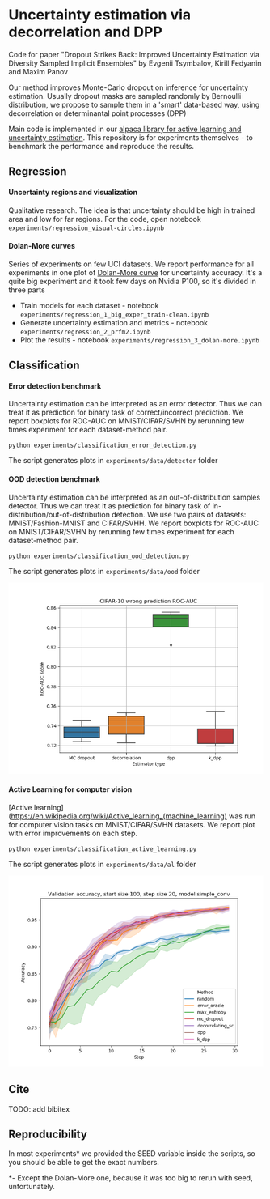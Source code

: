 # Uncertainty estimation via decorrelation and DPP

Code for paper "Dropout Strikes Back: Improved Uncertainty Estimation via Diversity Sampled Implicit Ensembles" by Evgenii Tsymbalov, Kirill Fedyanin and Maxim Panov 

 Our method improves Monte-Carlo dropout on inference for uncertainty estimation. Usually dropout masks are sampled randomly by Bernoulli distribution, we propose to sample them in a 'smart' data-based way, using decorrelation or determinantal point processes (DPP)

Main code is implemented in our [alpaca library for active learning and uncertainty estimation](https://github.com/stat-ml/alpaca). This repository is for experiments themselves - to benchmark the performance and reproduce the results.

## Regression
#### Uncertainty regions and visualization 
Qualitative research. The idea is that uncertainty should be high in trained area and low for far regions. For the code, open notebook `experiments/regression_visual-circles.ipynb`

#### Dolan-More curves
Series of experiments on few UCI datasets. We report performance for all experiments in one plot of [Dolan-More curve](https://abelsiqueira.github.io/blog/introduction-to-performance-profile/) for uncertainty accuracy.
It's a quite big experiment and it took few days on Nvidia P100, so it's divided in three parts
- Train models for each dataset - notebook `experiments/regression_1_big_exper_train-clean.ipynb`
- Generate uncertainty estimation and metrics - notebook `experiments/regression_2_prfm2.ipynb`
- Plot the results - notebook `experiments/regression_3_dolan-more.ipynb`


## Classification
#### Error detection benchmark
Uncertainty estimation can be interpreted as an error detector. Thus we can treat it as prediction for binary task of correct/incorrect prediction. We report boxplots for ROC-AUC on MNIST/CIFAR/SVHN by rerunning few times experiment for each dataset-method pair.
```
python experiments/classification_error_detection.py
```
The script generates plots in `experiments/data/detector` folder
#### OOD detection benchmark
Uncertainty estimation can be interpreted as an out-of-distribution samples detector. Thus we can treat it as prediction for binary task of in-distribution/out-of-distribution detection. We use two pairs of datasets: MNIST/Fashion-MNIST and CIFAR/SVHH. We report boxplots for ROC-AUC on MNIST/CIFAR/SVHN by rerunning few times experiment for each dataset-method pair.
```
python experiments/classification_ood_detection.py
```
The script generates plots in `experiments/data/ood` folder

![Error detection for CIFAR-10 dataset](figures/error_detector_cifar.png)

#### Active Learning for computer vision
[Active learning](https://en.wikipedia.org/wiki/Active_learning_(machine_learning) was run for computer vision tasks on MNIST/CIFAR/SVHN datasets. We report plot with error improvements on each step.
```
python experiments/classification_active_learning.py
```
The script generates plots in `experiments/data/al` folder

![Active learning for MNIST dataset results](figures/active_learning_mnist.png)

## Cite

TODO: add bibitex

## Reproducibility
In most experiments* we provided the SEED variable inside the scripts, so you should be able to get the exact numbers.

*- Except the Dolan-More one, because it was too big to rerun with seed, unfortunately.
